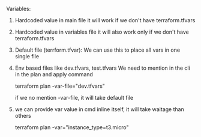 Variables:

1. Hardcoded value in main file
    it will work if we don't have terraform.tfvars
2. Hardcoded value in variables file
    it will also work only if we don't have terraform.tfvars
3. Default file (terrform.tfvar):
    We can use this to place all vars in one single file

4. Env based files like dev.tfvars, test.tfvars
    We need to mention in the cli in the plan and apply command

    terraform plan -var-file="dev.tfvars"

    if we no mention -var-file, it will take default file

5. we can provide var value in cmd inline itself, it will take waitage than others
   
    terraform plan -var="instance_type=t3.micro"
